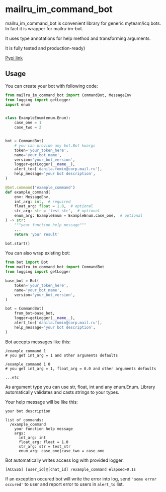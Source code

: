 # mailru_im_command_bot

mailru_im_command_bot is convenient library for generic myteam/icq bots.
In fact it is wrapper for mailru-im-bot.

It uses type annotations for help method and transforming arguments.

It is fully tested and production-ready)

[Pypi link](https://pypi.org/project/mailru-im-command-bot)

## Usage

You can create your bot with following code:

```python
from mailru_im_command_bot import CommandBot, MessageEnv
from logging import getLogger
import enum


class ExampleEnum(enum.Enum):
    case_one = 1
    case_two = 2


bot = CommandBot(
    # you can provide any bot.Bot kwargs
    token='your_token_here',
    name='your_bot_name',
    version='your_bot_version',
    logger=getLogger(__name__),
    alert_to=['danila.fomin@corp.mail.ru'],
    help_message='your bot description',
)

@bot.command('example_command')
def example_command(
    env: MessageEnv,
    int_arg: int,  # required
    float_arg: float = 1.0,  # optional
    str_arg: str = 'test_str',  # optional
    enum_arg: ExampleEnum = ExampleEnum.case_one,  # optional
) -> str:
    """your function help message"""
    ...
    return 'your result'

bot.start()
```

You can also wrap existing bot:

```python
from bot import Bot
from mailru_im_command_bot import CommandBot
from logging import getLogger

base_bot = Bot(
    token='your_token_here',
    name='your_bot_name',
    version='your_bot_version',
)

bot = CommandBot(
    from_bot=base_bot,
    logger=getLogger(__name__),
    alert_to=['danila.fomin@corp.mail.ru'],
    help_message='your bot description',
)

```

Bot accepts messages like this:

```text
/example_command 1
# you get int_arg = 1 and other arguments defaults

/example_command 1 0
# you get int_arg = 1, float_arg = 0.0 and other arguments defaults

...etc
```

As argument type you can use str, float, int and any enum.Enum. Library automatically validates and casts strings to your types.

Your help message will be like this:

```text
your bot description

list of commands:
  /example_command
    your function help message
    args:
      int_arg: int
      float_arg: float = 1.0
      str_arg: str = test_str
      enum_arg: case_one|case_two = case_one
```

Bot automatically writes access log with provided logger.

```text
[ACCESS] [user_id]@[chat_id] /example_command elapsed=0.1s
```

If an exception occured bot will write the error into log, send `'some error occured'` to user and report error to users in `alert_to` list.

